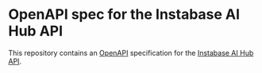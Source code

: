 # OpenAPI spec for the Instabase AI Hub API

This repository contains an [OpenAPI](https://www.openapis.org/) specification for the [Instabase AI Hub API](https://docs.instabase.com/api-sdk).

